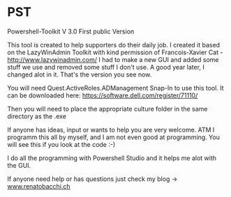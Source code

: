 # PST
Powershell-Toolkit V 3.0
First public Version

This tool is created to help supporters do their daily job. I created it based on the LazyWinAdmin Toolkit with kind permission
of Francois-Xavier Cat - http://www.lazywinadmin.com/
I had to make a new GUI and added some stuff we use and removed some stuff I don't use.
A good year later, I changed alot in it. That's the version you see now.

You will need Quest.ActiveRoles.ADManagement Snap-In to use this tool. It can be downloaded here: https://software.dell.com/register/71110/

Then you will need to place the appropriate culture folder in the same directory as the .exe

If anyone has ideas, input or wants to help you are very welcome. ATM I programm this all by myself, and I am not even good at
programming. You will see this if you look at the code :-)

I do all the programming with Powershell Studio and it helps me alot with the GUI.

If anyone need help or has questions just check my blog -> www.renatobacchi.ch
